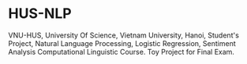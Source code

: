 # HUS-NLP
VNU-HUS, University Of Science, Vietnam University, Hanoi, Student's Project, Natural Language Processing, Logistic Regression, Sentiment Analysis
Computational Linguistic Course. Toy Project for Final Exam.
